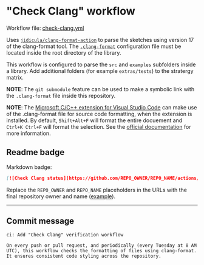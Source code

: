 # "Check Clang" workflow

Workflow file: [check-clang.yml](check-clang.yml)

Uses [`jidicula/clang-format-action`](https://github.com/jidicula/clang-format-action) to parse the sketches using version 17 of the clang-format tool. The [`.clang-format`](.clang-format) configuration file must be located inside the root directory of the library.

This workflow is configured to parse the `src` and `examples` subfolders inside a library. Add additional folders (for example `extras/tests`) to the stratergy matrix. 

**NOTE**: The `git submodule` feature can be used to make a symbolic link with the `.clang-format` file inside this repository.

**NOTE**: The [Microsoft C/C++ extension for Visual Studio Code](https://marketplace.visualstudio.com/items?itemName=ms-vscode.cpptools) can make use of the .clang-format file for source code formatting, when the extension is installed. By default, `Shift+Alt+F` will format the entire docuement and `Ctrl+K Ctrl+F` will format the selection. See the [official documentation](https://code.visualstudio.com/docs/cpp/cpp-ide#_code-formatting) for more information.

## Readme badge

Markdown badge:

```markdown
[![Check Clang status](https://github.com/REPO_OWNER/REPO_NAME/actions/workflows/check-clang.yml/badge.svg)](https://github.com/REPO_OWNER/REPO_NAME/actions/workflows/check-clang.yml)
```

Replace the `REPO_OWNER` and `REPO_NAME` placeholders in the URLs with the final repository owner and name ([example](https://raw.githubusercontent.com/arduino-libraries/ArduinoIoTCloud/master/README.md)).

---

## Commit message

```
ci: Add "Check Clang" verification workflow

On every push or pull request, and periodically (every Tuesday at 8 AM UTC), this workflow checks the formatting of files using clang-format. It ensures consistent code styling across the repository.

```